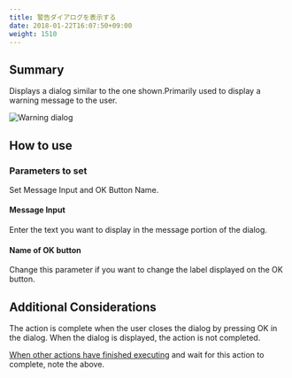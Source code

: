 ```yaml
---
title: 警告ダイアログを表示する
date: 2018-01-22T16:07:50+09:00
weight: 1510
---
```

## Summary

Displays a dialog similar to the one shown.Primarily used to display a warning message to the user.

![Warning dialog](/images/ja/actions/other_ui/warning_dialog/1.png)

## How to use

### Parameters to set

Set Message Input and OK Button Name.

#### Message Input

Enter the text you want to display in the message portion of the dialog.

#### Name of OK button

Change this parameter if you want to change the label displayed on the OK button.

## Additional Considerations

The action is complete when the user closes the dialog by pressing OK in the dialog. When the dialog is displayed, the action is not completed.

[When other actions have finished executing](../../../conditions/condition_other/when_action_complete/) and wait for this action to complete, note the above.
